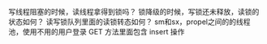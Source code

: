 写线程阻塞的时候，读线程拿得到锁吗？
锁降级的时候，写锁还未释放，读锁的状态如何？
读写锁队列里面的读锁转态如何？
sm和sx，propel之间的的线程池，使用不用的用户登录
GET 方法里面包含 insert 操作
